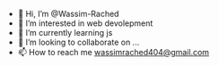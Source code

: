 - 👋 Hi, I’m @Wassim-Rached
- 👀 I’m interested in web devolepment
- 🌱 I’m currently learning js
- 💞️ I’m looking to collaborate on ...
- 📫 How to reach me wassimrached404@gmail.com

<!---
Wassim-Rached/Wassim-Rached is a ✨ special ✨ repository because its `README.md` (this file) appears on your GitHub profile.
You can click the Preview link to take a look at your changes.
--->
